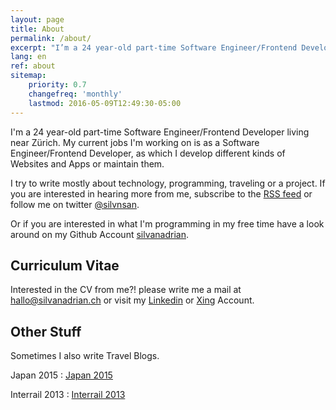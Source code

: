 ```yaml
---
layout: page
title: About
permalink: /about/
excerpt: "I’m a 24 year-old part-time Software Engineer/Frontend Developer"
lang: en
ref: about
sitemap:
    priority: 0.7
    changefreq: 'monthly'
    lastmod: 2016-05-09T12:49:30-05:00
---
```


I'm a 24 year-old part-time Software Engineer/Frontend Developer living near Zürich.
My current jobs I'm working on is as a Software Engineer/Frontend Developer, as which I develop different kinds of Websites and Apps or maintain them.

I try to write mostly about technology, programming, traveling or a project. If you are interested in hearing more from me, subscribe to the [RSS feed](https://silvanadrian.ch/feed.xml) or follow me on twitter [@silvnsan](https://twitter.com/silvnsan).

Or if you are interested in what I'm programming in my free time have a look around on my Github Account [silvanadrian](https://github.com/silvanadrian).


## Curriculum Vitae

Interested in the CV from me?! please write me a mail at <a href="mailto:hallo@silvanadrian.ch">hallo@silvanadrian.ch</a> or visit my [Linkedin](https://www.linkedin.com/in/silvanadrian) or [Xing](https://www.xing.com/profile/Silvan_Adrian) Account.


## Other Stuff

Sometimes I also write Travel Blogs.

Japan 2015 : <a rel="nofollow" href="https://silvanadrian.github.io/japan2015/">Japan 2015</a>

Interrail 2013 : <a rel="nofollow" href="https://silvanadrian.github.io/interrail2013/">Interrail 2013</a>
